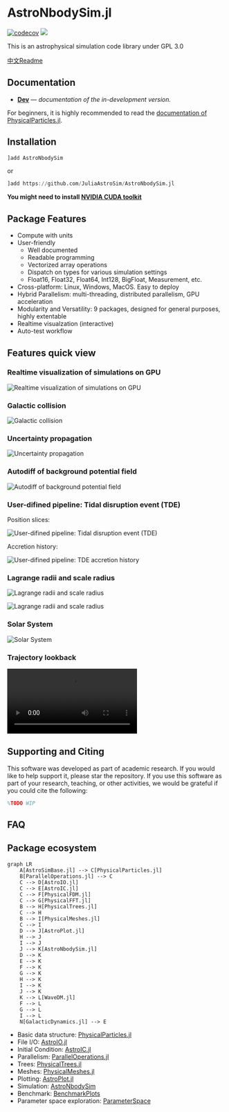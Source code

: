 # AstroNbodySim.jl

[![codecov](https://codecov.io/gh/JuliaAstroSim/AstroNbodySim.jl/branch/master/graph/badge.svg)](https://codecov.io/gh/JuliaAstroSim/AstroNbodySim.jl)
[![][docs-dev-img]][docs-dev-url]

This is an astrophysical simulation code library under GPL 3.0

[中文Readme](https://github.com/JuliaAstroSim/AstroNbodySim.jl/blob/master/README中文.md)

## Documentation

- [**Dev**][docs-dev-url] &mdash; *documentation of the in-development version.*

[docs-dev-img]: https://img.shields.io/badge/docs-dev-blue.svg
[docs-dev-url]: https://juliaastrosim.github.io/AstroNbodySim.jl/dev

For beginners, it is highly recommended to read the [documentation of PhysicalParticles.jl](https://juliaastrosim.github.io/PhysicalParticles.jl/dev/).

## Installation

```julia
]add AstroNbodySim
```
or
```julia
]add https://github.com/JuliaAstroSim/AstroNbodySim.jl
```

**You might need to install [NVIDIA CUDA toolkit](https://developer.nvidia.com/cuda-toolkit)**

## Package Features

- Compute with units
- User-friendly
  - Well documented
  - Readable programming
  - Vectorized array operations
  - Dispatch on types for various simulation settings
  - Float16, Float32, Float64, Int128, BigFloat, Measurement, etc.
- Cross-platform: Linux, Windows, MacOS. Easy to deploy
- Hybrid Parallelism: multi-threading, distributed parallelism, GPU acceleration
- Modularity and Versatility: 9 packages, designed for general purposes, highly extentable
- Realtime visualzation (interactive)
- Auto-test workflow

## Features quick view

### Realtime visualization of simulations on GPU
![Realtime visualization of simulations on GPU](https://github.com/JuliaAstroSim/AstroNbodySim.jl/blob/main/docs/src/examples/pics/readme/Plummer.gif)

### Galactic collision
![Galactic collision](https://github.com/JuliaAstroSim/AstroNbodySim.jl/blob/main/docs/src/examples/pics/readme/GalacticCollision.gif)

### Uncertainty propagation
![Uncertainty propagation](https://github.com/JuliaAstroSim/AstroNbodySim.jl/blob/main/docs/src/examples/pics/examples/01-binary/Uncertainty%20of%20elliptic%20orbit.png)

### Autodiff of background potential field
![Autodiff of background potential field](https://github.com/JuliaAstroSim/AstroNbodySim.jl/blob/main/docs/src/examples/pics/examples/AutodiffBackground.png)

### User-difined pipeline: Tidal disruption event (TDE)

Position slices:

![User-difined pipeline: Tidal disruption event (TDE)](https://github.com/JuliaAstroSim/AstroNbodySim.jl/blob/main/docs/src/examples/pics/examples/07-TDEcluster/TDE-elliptic-mosaic.png)

Accretion history:

![User-difined pipeline: TDE accretion history](https://github.com/JuliaAstroSim/AstroNbodySim.jl/blob/main/docs/src/examples/pics/examples/07-TDEcluster/TDE-elliptic-AccretionHistory.png)

### Lagrange radii and scale radius
![Lagrange radii and scale radius](https://github.com/JuliaAstroSim/AstroNbodySim.jl/blob/main/docs/src/examples/pics/examples/03-plummer/Plummer-LagrangianRadii.png)

![Lagrange radii and scale radius](https://github.com/JuliaAstroSim/AstroNbodySim.jl/blob/main/docs/src/examples/pics/examples/03-plummer/Plummer-ScaleRadius.png)

### Solar System
![Solar System](https://github.com/JuliaAstroSim/AstroNbodySim.jl/blob/main/docs/src/examples/pics/readme/SolarSystem.gif)

### Trajectory lookback
![Trajectory lookback](https://github.com/JuliaAstroSim/AstroNbodySim.jl/blob/main/docs/src/examples/pics/readme/traj_lookback_all_arrow_axes_20250721v2_2Gyr.mp4)

## Supporting and Citing

This software was developed as part of academic research. If you would like to help support it, please star the repository. If you use this software as part of your research, teaching, or other activities, we would be grateful if you could cite the following:

```tex
%TODO WIP
```

## FAQ

## Package ecosystem

```mermaid
graph LR
    A[AstroSimBase.jl] --> C[PhysicalParticles.jl]
    B[ParallelOperations.jl] --> C
    C --> D[AstroIO.jl]
    C --> E[AstroIC.jl]
    C --> F[PhysicalFDM.jl]
    C --> G[PhysicalFFT.jl]
    B --> H[PhysicalTrees.jl]
    C --> H
    B --> I[PhysicalMeshes.jl]
    C --> I
    D --> J[AstroPlot.jl]
    H --> J
    I --> J
    J --> K[AstroNbodySim.jl]
    D --> K
    E --> K
    F --> K
    G --> K
    H --> K
    I --> K
    J --> K
    K --> L[WaveDM.jl]
    F --> L
    G --> L
    I --> L
    N[GalacticDynamics.jl] --> E
```

- Basic data structure: [PhysicalParticles.jl](https://github.com/JuliaAstroSim/PhysicalParticles.jl)
- File I/O: [AstroIO.jl](https://github.com/JuliaAstroSim/AstroIO.jl)
- Initial Condition: [AstroIC.jl](https://github.com/JuliaAstroSim/AstroIC.jl)
- Parallelism: [ParallelOperations.jl](https://github.com/JuliaAstroSim/ParallelOperations.jl)
- Trees: [PhysicalTrees.jl](https://github.com/JuliaAstroSim/PhysicalTrees.jl)
- Meshes: [PhysicalMeshes.jl](https://github.com/JuliaAstroSim/PhysicalMeshes.jl)
- Plotting: [AstroPlot.jl](https://github.com/JuliaAstroSim/AstroPlot.jl)
- Simulation: [AstroNbodySim](https://github.com/JuliaAstroSim/AstroNbodySim.jl)
- Benchmark: [BenchmarkPlots](https://github.com/JuliaAstroSim/BenchmarkPlots.jl)
- Parameter space exploration: [ParameterSpace](https://github.com/JuliaAstroSim/ParameterSpace.jl)